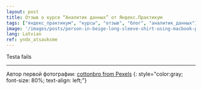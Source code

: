 ```yaml
---
layout: post
title: Отзыв о курсе “Аналитик данных” от Яндекс.Практикум
tags: ["яндекс_практикум", "курсы", "отзыв", "блог", "аналитик_данных"]
image: '/images/posts/person-in-beige-long-sleeve-shirt-using-macbook-pro-4065876.jpg'
lang: Latvian
ref: yndx_atsauksme
---
```


Testa fails

***

Автор первой фотографии: [cottonbro from Pexels](https://www.pexels.com/@cottonbro)
{: style="color:gray; font-size: 80%; text-align: left;"}
